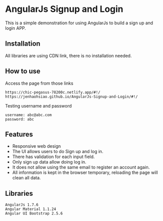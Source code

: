 # AngularJs Signup and Login

This is a simple demonstration for using AngularJs to build a sign up and login APP.

## Installation

All libraries are using CDN link, there is no installation needed.

## How to use
Access the page from those links
```
https://chic-pegasus-78200c.netlify.app/#!/
https://jenhaohsiao.github.io/AngularJs-Signup-and-Login/#!/
```
Testing username and password
```
username: abc@abc.com
password: abc
```

## Features
* Responsive web design
* The UI allows users to do Sign up and log in.
* There has validation for each input field. 
* Only sign up data allow doing log in.
* It does not allow using the same email to register an account again.
* All information is kept in the browser temporary, reloading the page will clean all data.

## Libraries

```
AngularJs 1.7.6
Angular Material 1.1.24
Angular UI Bootstrap 2.5.6
```
